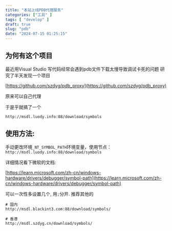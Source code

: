 ```yaml
---
title: "本站上线PDB代理服务"
categories: ["工具" ]
tags: [ "develop" ]
draft: true
slug: "pdb"
date: "2024-07-15 01:25:15"
---
```



## 为何有这个项目

最近用Visual Studio 写代码经常会遇到pdb文件下载太慢导致调试卡死的问题
研究了半天发现一个项目

[https://github.com/szdyg/pdb_proxy](https://github.com/szdyg/pdb_proxy)

原来可以自己代理

于是乎就搞了一个

```shell
http://msdl.luody.info:88/download/symbols
```
## 使用方法:

手动更改环境`_NT_SYMBOL_PATH`环境变量，使用节点：`http://msdl.luody.info:88/download/symbols`

详细情况看下微软的文档:

[https://learn.microsoft.com/zh-cn/windows-hardware/drivers/debugger/symbol-path](https://learn.microsoft.com/zh-cn/windows-hardware/drivers/debugger/symbol-path)

可以一次性多设置几个, 用`;`分开. 推荐其他的 

```shell
# 国内
http://msdl.blackint3.com:88/download/symbols/
```


```shell
# 香港
http://msdl.szdyg.cn/download/symbols/
```

